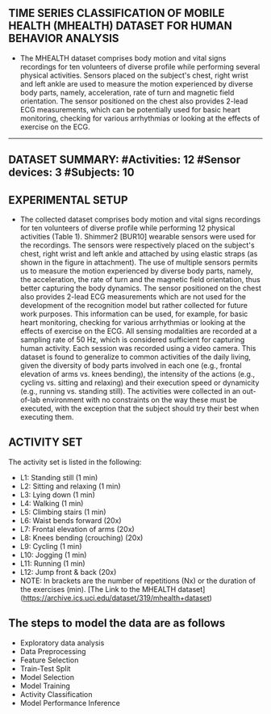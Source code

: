 ## TIME SERIES CLASSIFICATION OF MOBILE HEALTH (MHEALTH) DATASET FOR HUMAN BEHAVIOR ANALYSIS
- The MHEALTH dataset comprises body motion and vital signs recordings for ten volunteers of diverse profile while performing several physical activities. Sensors placed on the subject's chest, right wrist and left ankle are used to measure the motion experienced by diverse body parts, namely, acceleration, rate of turn and magnetic field orientation. The sensor positioned on the chest also provides 2-lead ECG measurements, which can be potentially used for basic heart monitoring, checking for various arrhythmias or looking at the effects of exercise on the ECG.

----------------------------------------------------------------------------------------------------------------------
DATASET SUMMARY:
#Activities: 12 
#Sensor devices: 3
#Subjects: 10
----------------------------------------------------------------------------------------------------------------------
## EXPERIMENTAL SETUP
- The collected dataset comprises body motion and vital signs recordings for ten volunteers of diverse profile while performing 12 physical activities (Table 1). Shimmer2 [BUR10] wearable sensors were used for the recordings. The sensors were respectively placed on the subject's chest, right wrist and left ankle and attached by using elastic straps (as shown in the figure in attachment). The use of multiple sensors permits us to measure the motion experienced by diverse body parts, namely, the acceleration, the rate of turn and the magnetic field orientation, thus better capturing the body dynamics. The sensor positioned on the chest also provides 2-lead ECG measurements which are not used for the development of the recognition model but rather collected for future work purposes. This information can be used, for example, for basic heart monitoring, checking for various arrhythmias or looking at the effects of exercise on the ECG. All sensing modalities are recorded at a sampling rate of 50 Hz, which is considered sufficient for capturing human activity. Each session was recorded using a video camera. This dataset is found to generalize to common activities of the daily living, given the diversity of body parts involved in each one (e.g., frontal elevation of arms vs. knees bending), the intensity of the actions (e.g., cycling vs. sitting and relaxing) and their execution speed or dynamicity (e.g., running vs. standing still). The activities were collected in an out-of-lab environment with no constraints on the way these must be executed, with the exception that the subject should try their best when executing them.

## ACTIVITY SET
The activity set is listed in the following:
- L1: Standing still (1 min) 
- L2: Sitting and relaxing (1 min) 
- L3: Lying down (1 min) 
- L4: Walking (1 min) 
- L5: Climbing stairs (1 min) 
- L6: Waist bends forward (20x) 
- L7: Frontal elevation of arms (20x)
- L8: Knees bending (crouching) (20x)
- L9: Cycling (1 min)
- L10: Jogging (1 min)
- L11: Running (1 min)
- L12: Jump front & back (20x)
- NOTE: In brackets are the number of repetitions (Nx) or the duration of the exercises (min).
[The Link to the MHEALTH dataset] (https://archive.ics.uci.edu/dataset/319/mhealth+dataset)

## The steps to model the data are as follows
- Exploratory data analysis
- Data Preprocessing
- Feature Selection
- Train-Test Split
- Model Selection
- Model Training
- Activity Classification
- Model Performance Inference
